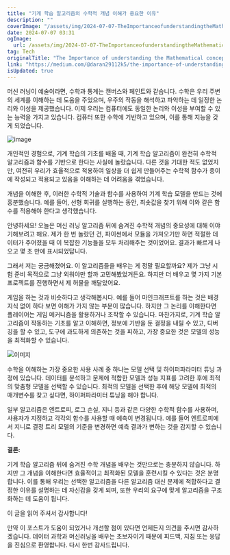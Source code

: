 ```yaml
---
title: "기계 학습 알고리즘의 수학적 개념 이해가 중요한 이유"
description: ""
coverImage: "/assets/img/2024-07-07-TheImportanceofunderstandingtheMathematicalconceptsbehindMachineLearningalgorithms_0.png"
date: 2024-07-07 03:31
ogImage:
  url: /assets/img/2024-07-07-TheImportanceofunderstandingtheMathematicalconceptsbehindMachineLearningalgorithms_0.png
tag: Tech
originalTitle: "The Importance of understanding the Mathematical concepts behind Machine Learning algorithms"
link: "https://medium.com/@daran29112k5/the-importance-of-understanding-the-mathematical-concepts-behind-machine-learning-algorithms-ed54cee7f4c6"
isUpdated: true
---
```


머신 러닝이 예술이라면, 수학과 통계는 캔버스와 페인트와 같습니다. 수학은 우리 주변의 세계를 이해하는 데 도움을 주었으며, 우주의 작동을 해석하고 파악하는 데 일정한 논리와 이성을 제공했습니다. 이제 우리는 컴퓨터에도 동일한 논리와 이성을 부여할 수 있는 능력을 가지고 있습니다. 컴퓨터 또한 수학에 기반하고 있으며, 이를 통해 지능을 갖게 되었습니다.

![image](/assets/img/2024-07-07-TheImportanceofunderstandingtheMathematicalconceptsbehindMachineLearningalgorithms_0.png)

개인적인 경험으로, 기계 학습의 기초를 배울 때, 기계 학습 알고리즘이 완전히 수학적 알고리즘과 함수를 기반으로 한다는 사실에 놀랐습니다. 다른 것을 기대한 적도 없었지만, 여전히 우리가 효율적으로 적용하여 일상을 더 쉽게 만들어주는 수학적 함수가 종이에 작성되고 적용되고 있음을 이해하는 데 어려움을 겪었습니다.

개념을 이해한 후, 이러한 수학적 기술과 함수를 사용하여 기계 학습 모델을 만드는 것에 흥분했습니다. 예를 들어, 선형 회귀를 실행하는 동안, 최솟값을 찾기 위해 이와 같은 함수를 적용해야 한다고 생각했습니다.

<div class="content-ad"></div>

안녕하세요! 오늘은 머신 러닝 알고리즘 뒤에 숨겨진 수학적 개념의 중요성에 대해 이야기해보려고 해요. 제가 한 번 놀랐던 건, 파이썬에서 모듈을 가져오기만 하면 적절한 데이터가 주어졌을 때 이 복잡한 기능들을 모두 처리해주는 것이었어요. 결과가 빠르게 나오고 몇 초 만에 표시되었답니다.

그래서 저는 궁금해졌어요. 이 알고리즘들을 배우는 게 정말 필요할까요? 제가 그냥 시험 준비 목적으로 그냥 외워야만 할까 고민해봤었거든요. 하지만 더 배우고 몇 가지 기본 프로젝트를 진행하면서 제 허물을 깨달았어요.

<div class="content-ad"></div>

게임을 하는 것과 비슷하다고 생각해봅시다. 예를 들어 마인크래프트를 하는 것은 배경 지식 없이 하다 보면 이해가 가지 않는 부분이 많습니다. 하지만 그 논리를 이해한다면 플레이어는 게임 메커니즘을 활용하거나 조작할 수 있습니다. 마찬가지로, 기계 학습 알고리즘이 작동하는 기초를 알고 이해하면, 정보에 기반을 둔 결정을 내릴 수 있고, 디버깅을 할 수 있고, 도구에 과도하게 의존하는 것을 피하고, 가장 중요한 것은 모델의 성능을 최적화할 수 있습니다.

![이미지](/assets/img/2024-07-07-TheImportanceofunderstandingtheMathematicalconceptsbehindMachineLearningalgorithms_3.png)

수학을 이해하는 가장 중요한 사용 사례 중 하나는 모델 선택 및 하이퍼파라미터 튜닝 과정에 있습니다. 데이터를 분석하고 문제에 적합한 모델과 성능 지표를 고려한 후에 최적의 맞춤형 모델을 선택할 수 있습니다. 최적의 모델을 선택한 후에 해당 모델에 최적의 매개변수를 찾고 싶다면, 하이퍼파라미터 튜닝을 해야 합니다.

일부 알고리즘은 엔트로피, 로그 손실, 지니 등과 같은 다양한 수학적 함수를 사용하며, 사용자가 지정하고 각각의 함수를 사용할 때 예측이 변경됩니다. 예를 들어 엔트로피에서 지니로 결정 트리 모델의 기준을 변경하면 예측 결과가 변하는 것을 감지할 수 있습니다.

<div class="content-ad"></div>

**결론:**

기계 학습 알고리즘 뒤에 숨겨진 수학 개념을 배우는 것만으로는 충분하지 않습니다. 하지만 그 개념을 이해한다면 효율적이고 최적화된 모델을 훈련시킬 수 있다는 것은 분명합니다. 이를 통해 우리는 선택한 알고리즘을 다른 알고리즘 대신 문제에 적합하다고 결정한 이유를 설명하는 데 자신감을 갖게 되며, 또한 우리의 요구에 맞게 알고리즘을 구조화하는 데 도움이 됩니다.

<div class="content-ad"></div>

이 글을 읽어 주셔서 감사합니다!

만약 이 포스트가 도움이 되었거나 개선할 점이 있다면 언제든지 의견을 주시면 감사하겠습니다. 데이터 과학과 머신러닝을 배우는 초보자이기 때문에 피드백, 지침 또는 응답을 진심으로 환영합니다. 다시 한번 감사드립니다.
